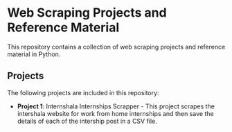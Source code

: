 # Web Scraping Projects and Reference Material

This repository contains a collection of web scraping projects and reference material in Python.

## Projects

The following projects are included in this repository:

- **Project 1**: Internshala Internships Scrapper - This project scrapes the intershala website for work from home internships and then save the details of each of the intership post in a CSV file.
